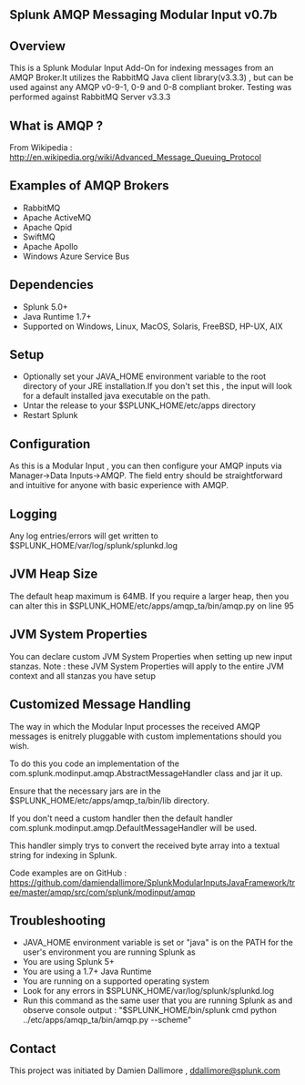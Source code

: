 ## Splunk AMQP Messaging Modular Input v0.7b

## Overview

This is a Splunk Modular Input Add-On for indexing messages from an AMQP Broker.It utilizes the RabbitMQ Java client library(v3.3.3) , but can be used against any AMQP v0-9-1, 0-9 and 0-8 compliant broker. Testing was performed against RabbitMQ Server v3.3.3


## What is AMQP ?

From Wikipedia : http://en.wikipedia.org/wiki/Advanced_Message_Queuing_Protocol


## Examples of AMQP  Brokers

* RabbitMQ
* Apache ActiveMQ
* Apache Qpid
* SwiftMQ
* Apache Apollo
* Windows Azure Service Bus

## Dependencies

* Splunk 5.0+
* Java Runtime 1.7+
* Supported on Windows, Linux, MacOS, Solaris, FreeBSD, HP-UX, AIX

## Setup

* Optionally set your JAVA_HOME environment variable to the root directory of your JRE installation.If you don't set this , the input will look for a default installed java executable on the path.
* Untar the release to your $SPLUNK_HOME/etc/apps directory
* Restart Splunk

## Configuration

As this is a Modular Input , you can then configure your AMQP inputs via Manager->Data Inputs->AMQP. The field entry should be straightforward and intuitive for anyone with basic experience with AMQP.

## Logging

Any log entries/errors will get written to $SPLUNK_HOME/var/log/splunk/splunkd.log

## JVM Heap Size

The default heap maximum is 64MB.
If you require a larger heap, then you can alter this in $SPLUNK_HOME/etc/apps/amqp_ta/bin/amqp.py on line 95

## JVM System Properties

You can declare custom JVM System Properties when setting up new input stanzas.
Note : these JVM System Properties will apply to the entire JVM context and all stanzas you have setup

## Customized Message Handling

The way in which the Modular Input processes the received AMQP messages is enitrely pluggable with custom implementations should you wish.

To do this you code an implementation of the com.splunk.modinput.amqp.AbstractMessageHandler class and jar it up.

Ensure that the necessary jars are in the $SPLUNK_HOME/etc/apps/amqp_ta/bin/lib directory.

If you don't need a custom handler then the default handler com.splunk.modinput.amqp.DefaultMessageHandler will be used.

This handler simply trys to convert the received byte array into a textual string for indexing in Splunk.

Code examples are on GitHub : https://github.com/damiendallimore/SplunkModularInputsJavaFramework/tree/master/amqp/src/com/splunk/modinput/amqp

## Troubleshooting

* JAVA_HOME environment variable is set or "java" is on the PATH for the user's environment you are running Splunk as
* You are using Splunk 5+
* You are using a 1.7+ Java Runtime
* You are running on a supported operating system
* Look for any errors in $SPLUNK_HOME/var/log/splunk/splunkd.log
* Run this command as the same user that you are running Splunk as and observe console output : "$SPLUNK_HOME/bin/splunk cmd python ../etc/apps/amqp_ta/bin/amqp.py --scheme" 

## Contact

This project was initiated by Damien Dallimore , ddallimore@splunk.com

